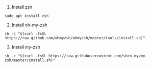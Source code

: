 1. Install zsh

`sudo apt install zsh`

2. Install oh-my-zsh

`sh -c "$(curl -fsSL https://raw.github.com/ohmyzsh/ohmyzsh/master/tools/install.sh)"`

3. Install my-zsh

`sh -c "$(curl -fsSL https://raw.githubusercontent.com/shen-my/my-zsh/master/install.sh)"`
